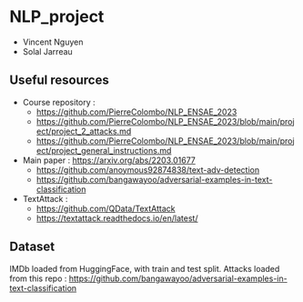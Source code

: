 # NLP_project

* Vincent Nguyen
* Solal Jarreau


## Useful resources
* Course repository : 
  * https://github.com/PierreColombo/NLP_ENSAE_2023
  * https://github.com/PierreColombo/NLP_ENSAE_2023/blob/main/project/project_2_attacks.md
  * https://github.com/PierreColombo/NLP_ENSAE_2023/blob/main/project/project_general_instructions.md
* Main paper : https://arxiv.org/abs/2203.01677
  * https://github.com/anoymous92874838/text-adv-detection
  * https://github.com/bangawayoo/adversarial-examples-in-text-classification
* TextAttack : 
  * https://github.com/QData/TextAttack
  * https://textattack.readthedocs.io/en/latest/
  
 ## Dataset
 IMDb loaded from HuggingFace, with train and test split. 
 Attacks loaded from this repo : https://github.com/bangawayoo/adversarial-examples-in-text-classification
